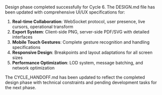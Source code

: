Design phase completed successfully for Cycle 6. The DESIGN.md file has been updated with comprehensive UI/UX specifications for:

1. **Real-time Collaboration**: WebSocket protocol, user presence, live cursors, operational transform
2. **Export System**: Client-side PNG, server-side PDF/SVG with detailed interfaces
3. **Mobile Touch Gestures**: Complete gesture recognition and handling specifications
4. **Responsive Design**: Breakpoints and layout adaptations for all screen sizes
5. **Performance Optimization**: LOD system, message batching, and network optimization

The CYCLE_HANDOFF.md has been updated to reflect the completed design phase with technical constraints and pending development tasks for the next phase.
